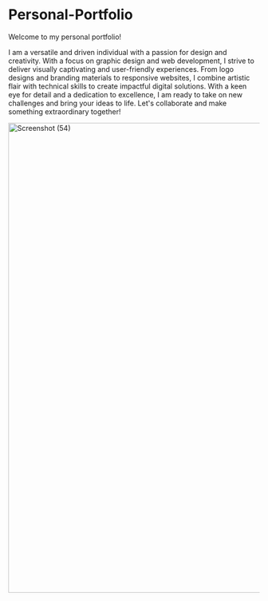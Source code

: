# Personal-Portfolio
Welcome to my personal portfolio!

I am a versatile and driven individual with a passion for design and creativity. With a focus on graphic design and web development, I strive to deliver visually captivating and user-friendly experiences. From logo designs and branding materials to responsive websites, I combine artistic flair with technical skills to create impactful digital solutions. With a keen eye for detail and a dedication to excellence, I am ready to take on new challenges and bring your ideas to life. Let's collaborate and make something extraordinary together!

<img width="942" alt="Screenshot (54)" src="https://github.com/i-Abhisek/Personal-Portfolio-TXON-4/assets/118070408/02ca56d4-8ee5-4261-a0cb-7d40426b1263">
